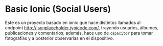 # Basic Ionic (Social Users)

Este es un proyecto basado en ionic que hace distintos llamados al endpoint http://jsonplaceholder.typicode.com/,
trayendo usuarios, álbumes, publicaciones y comentarios; además, hace uso de `capacitor` para tomar fotografías y a
posterior observarlas en el dispositivo.

